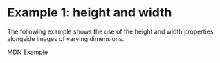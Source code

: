 # Example 1: height and width

The following example shows the use of the height and width properties alongside images of varying dimensions.

[MDN Example](https://developer.mozilla.org/en-US/docs/Web/API/Document_Object_Model/Examples#example_1_height_and_width)